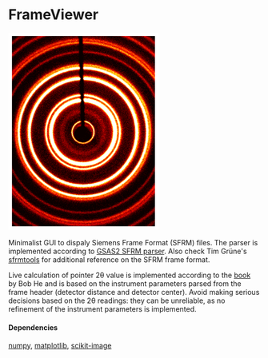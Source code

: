 # FrameViewer
<img src="/CeO2.png" width="300">

Minimalist GUI to dispaly Siemens Frame Format (SFRM) files. The parser is implemented according to [GSAS2 SFRM parser](https://gsas-ii.readthedocs.io/en/latest/_modules/G2img_SFRM.html#GetSFRMData). Also check Tim Grüne's [sfrmtools](https://homepage.univie.ac.at/tim.gruene/research/programs/conv/sfrmtools/) for additional reference on the SFRM frame format. 

Live calculation of pointer 2θ value is implemented according to the [book](https://onlinelibrary.wiley.com/doi/book/10.1002/9781119356080) by Bob He and is based on the instrument parameters parsed from the frame header (detector distance and detector center). Avoid making serious decisions based on the 2θ readings: they can be unreliable, as no refinement of the instrument parameters is implemented. 

#### Dependencies
[numpy](https://numpy.org/install/), [matplotlib](https://matplotlib.org/stable/users/installing/index.html), [scikit-image](https://scikit-image.org/docs/stable/install.html)
